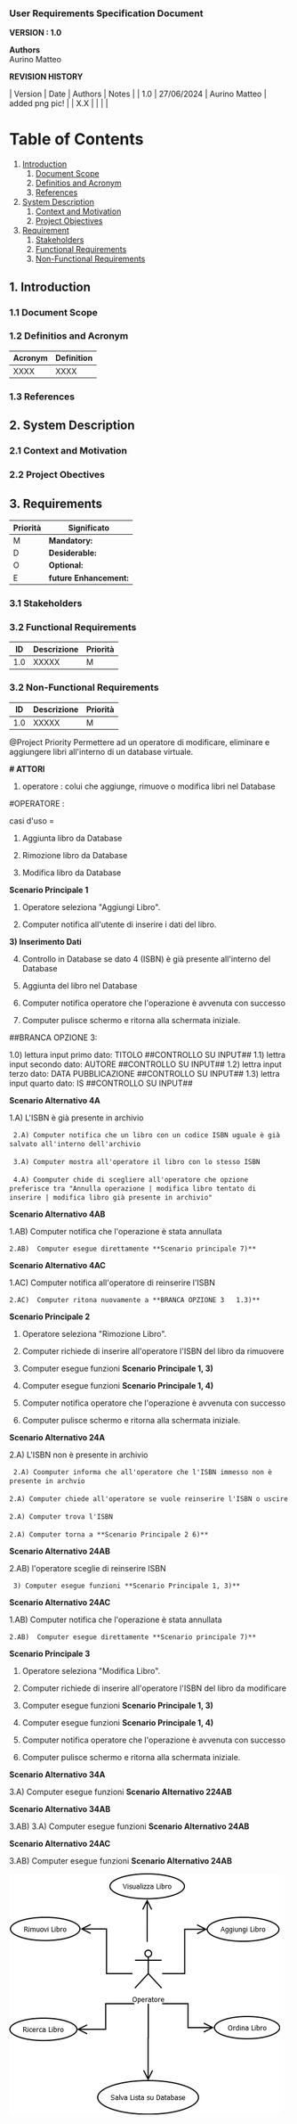 
### User Requirements Specification Document


**VERSION : 1.0**

**Authors**  
Aurino
Matteo

**REVISION HISTORY**

| Version    | Date        | Authors      | Notes        |
| 1.0 | 27/06/2024 | Aurino Matteo | added png pic! |
| X.X |  | |  |

# Table of Contents

1. [Introduction](#p1)
	1. [Document Scope](#sp1.1)
	2. [Definitios and Acronym](#sp1.2) 
	3. [References](#sp1.3)
2. [System Description](#p2)
	1. [Context and Motivation](#sp2.1)
	2. [Project Objectives](#sp2.2)
3. [Requirement](#p3)
 	1. [Stakeholders](#sp3.1)
 	2. [Functional Requirements](#sp3.2)
 	3. [Non-Functional Requirements](#sp3.3)
  
  

<a name="p1"></a>

## 1. Introduction

<a name="sp1.1"></a>

### 1.1 Document Scope


<a name="sp1.2"></a>

### 1.2 Definitios and Acronym


| Acronym				| Definition | 
| ------------------------------------- | ----------- | 
| XXXX                                  | XXXX |

<a name="sp1.3"></a>

### 1.3 References 

<a name="p2"></a>

## 2. System Description
<a name="sp2.15"></a>

### 2.1 Context and Motivation

<a name="sp2.2"></a>

### 2.2 Project Obectives 

<a name="p3"></a>

## 3. Requirements

| Priorità | Significato | 
| --------------- | ----------- | 
| M | **Mandatory:**   |
| D | **Desiderable:** |
| O | **Optional:**    |
| E | **future Enhancement:** |

<a name="sp3.1"></a>
### 3.1 Stakeholders

<a name="sp3.2"></a>
### 3.2 Functional Requirements 

| ID | Descrizione | Priorità |
| --------------- | ----------- | ---------- | 
| 1.0 |  XXXXX |M|

<a name="sp3.3"></a>
### 3.2 Non-Functional Requirements 
 
| ID | Descrizione | Priorità |
| --------------- | ----------- | ---------- | 
| 1.0 | XXXXX |M|


@Project Priority
Permettere ad un operatore di modificare, eliminare e aggiungere libri all'interno di un database virtuale.



**# ATTORI**

1) operatore : colui che aggiunge, rimuove o modifica libri nel Database

#OPERATORE : 

casi d'uso =

1) Aggiunta libro da Database

2) Rimozione libro da Database

3) Modifica libro da Database


**Scenario Principale 1**

1) Operatore seleziona "Aggiungi Libro".

2) Computer notifica all'utente di inserire i dati del libro.

**3) Inserimento Dati**

4) Controllo in Database se dato 4 (ISBN) è già presente all'interno del Database

5) Aggiunta del libro nel Database

6) Computer notifica operatore che l'operazione è avvenuta con successo

7) Computer pulisce schermo e ritorna alla schermata iniziale.

##BRANCA OPZIONE 3:

1.0) lettura input primo dato: TITOLO
##CONTROLLO SU INPUT##
1.1) lettra input secondo dato: AUTORE
##CONTROLLO SU INPUT##
1.2) lettra input terzo dato: DATA PUBBLICAZIONE
##CONTROLLO SU INPUT##
1.3) lettra input quarto dato: IS
##CONTROLLO SU INPUT##



**Scenario Alternativo 4A**

1.A) L'ISBN è già presente in archivio
		
     2.A) Computer notifica che un libro con un codice ISBN uguale è già salvato all'interno dell'archivio

     3.A) Computer mostra all'operatore il libro con lo stesso ISBN 

     4.A) Coomputer chide di scegliere all'operatore che opzione preferisce tra "Annulla operazione | modifica libro tentato di inserire | modifica libro già presente in archivio"



**Scenario Alternativo 4AB**

1.AB) Computer notifica che l'operazione è stata annullata

    2.AB)  Computer esegue direttamente **Scenario principale 7)**


**Scenario Alternativo 4AC**

1.AC) Computer notifica all'operatore di reinserire l'ISBN 

    2.AC)  Computer ritona nuovamente a **BRANCA OPZIONE 3   1.3)** 







**Scenario Principale 2**

1) Operatore seleziona "Rimozione Libro".

2) Computer richiede di inserire all'operatore l'ISBN del libro da rimuovere

3) Computer esegue funzioni **Scenario Principale 1, 3)**

4) Computer esegue funzioni **Scenario Principale 1, 4)** 

6) Computer notifica operatore che l'operazione è avvenuta con successo

7) Computer pulisce schermo e ritorna alla schermata iniziale.


**Scenario Alternativo 24A**

2.A) L'ISBN non è presente in archivio

     2.A) Coomputer informa che all'operatore che l'ISBN immesso non è presente in archvio

	2.A) Computer chiede all'operatore se vuole reinserire l'ISBN o uscire

	2.A) Computer trova l'ISBN

	2.A) Computer torna a **Scenario Principale 2 6)**



**Scenario Alternativo 24AB**

2.AB) l'operatore sceglie di reinserire ISBN

     3) Computer esegue funzioni **Scenario Principale 1, 3)**

**Scenario Alternativo 24AC**

1.AB) Computer notifica che l'operazione è stata annullata

    2.AB)  Computer esegue direttamente **Scenario principale 7)**







**Scenario Principale 3**

1) Operatore seleziona "Modifica Libro".

2) Computer richiede di inserire all'operatore l'ISBN del libro da modificare

3) Computer esegue funzioni **Scenario Principale 1, 3)**

4) Computer esegue funzioni **Scenario Principale 1, 4)** 

6) Computer notifica operatore che l'operazione è avvenuta con successo

7) Computer pulisce schermo e ritorna alla schermata iniziale.


**Scenario Alternativo 34A**

3.A) Computer esegue funzioni **Scenario Alternativo 224AB**


**Scenario Alternativo 34AB**

3.AB) 3.A) Computer esegue funzioni **Scenario Alternativo 24AB**

**Scenario Alternativo 24AC**

3.AB) Computer esegue funzioni **Scenario Alternativo 24AB**



![ciao](imgs/Operatore.png)



